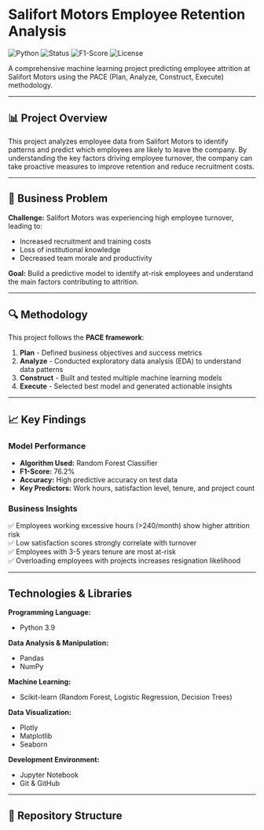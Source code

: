 # Salifort Motors Employee Retention Analysis

![Python](https://img.shields.io/badge/Python-3.9-blue?logo=python)
![Status](https://img.shields.io/badge/Status-Complete-brightgreen)
![F1-Score](https://img.shields.io/badge/F1--Score-76.2%25-success)
![License](https://img.shields.io/badge/License-MIT-yellow)

A comprehensive machine learning project predicting employee attrition at Salifort Motors using the PACE (Plan, Analyze, Construct, Execute) methodology.

---

## 📊 Project Overview

This project analyzes employee data from Salifort Motors to identify patterns and predict which employees are likely to leave the company. By understanding the key factors driving employee turnover, the company can take proactive measures to improve retention and reduce recruitment costs.

---

## 🎯 Business Problem

**Challenge:** Salifort Motors was experiencing high employee turnover, leading to:
- Increased recruitment and training costs
- Loss of institutional knowledge
- Decreased team morale and productivity

**Goal:** Build a predictive model to identify at-risk employees and understand the main factors contributing to attrition.

---

## 🔍 Methodology

This project follows the **PACE framework**:

1. **Plan** - Defined business objectives and success metrics
2. **Analyze** - Conducted exploratory data analysis (EDA) to understand data patterns
3. **Construct** - Built and tested multiple machine learning models
4. **Execute** - Selected best model and generated actionable insights

---

## 📈 Key Findings

### Model Performance
- **Algorithm Used:** Random Forest Classifier
- **F1-Score:** 76.2%
- **Accuracy:** High predictive accuracy on test data
- **Key Predictors:** Work hours, satisfaction level, tenure, and project count

### Business Insights
✅ Employees working excessive hours (>240/month) show higher attrition risk  
✅ Low satisfaction scores strongly correlate with turnover  
✅ Employees with 3-5 years tenure are most at-risk  
✅ Overloading employees with projects increases resignation likelihood

---

## Technologies & Libraries

**Programming Language:**
- Python 3.9

**Data Analysis & Manipulation:**
- Pandas
- NumPy

**Machine Learning:**
- Scikit-learn (Random Forest, Logistic Regression, Decision Trees)

**Data Visualization:**
- Plotly
- Matplotlib
- Seaborn

**Development Environment:**
- Jupyter Notebook
- Git & GitHub

---

## 📂 Repository Structure

